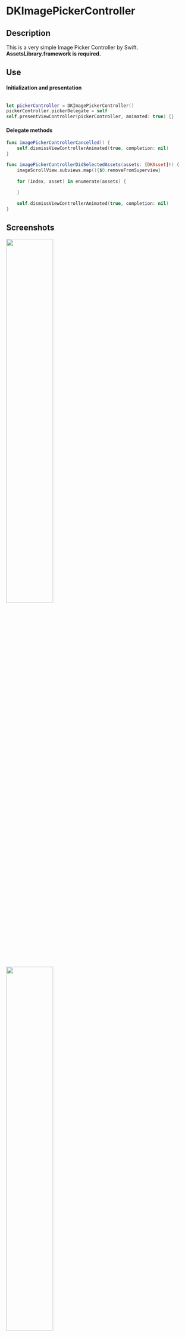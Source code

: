 DKImagePickerController
=======================

## Description
This is a very simple Image Picker Controller by Swift.  
**AssetsLibrary.framework is required.**

## Use
#### Initialization and presentation
```swift

let pickerController = DKImagePickerController()
pickerController.pickerDelegate = self
self.presentViewController(pickerController, animated: true) {}
````
#### Delegate methods
```swift
func imagePickerControllerCancelled() {
    self.dismissViewControllerAnimated(true, completion: nil)
}

func imagePickerControllerDidSelectedAssets(assets: [DKAsset]!) {
    imageScrollView.subviews.map(){$0.removeFromSuperview}
    
    for (index, asset) in enumerate(assets) {
        
    }
    
    self.dismissViewControllerAnimated(true, completion: nil)
}

````

## Screenshots
<img width="50%" height="50%" src="https://raw.githubusercontent.com/zhangao0086/DKImagePickerController/master/intro1.PNG" />
<img width="50%" height="50%" src="https://raw.githubusercontent.com/zhangao0086/DKImagePickerController/master/intro2.PNG" />  
<img width="50%" height="50%" src="https://raw.githubusercontent.com/zhangao0086/DKImagePickerController/master/intro3.PNG" />
<img width="50%" height="50%" src="https://raw.githubusercontent.com/zhangao0086/DKImagePickerController/master/intro4.PNG" />  